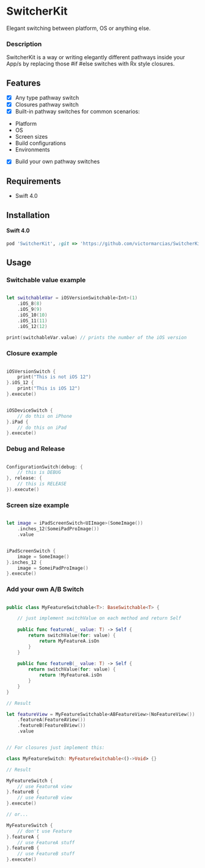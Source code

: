 # SwitcherKit
Elegant switching between platform, OS or anything else.

### Description
SwitcherKit is a way or writing elegantly different pathways inside your App/s by replacing those #if #else switches with Rx style closures.

## Features
- [x] Any type pathway switch
- [x] Closures pathway switch
- [x] Built-in pathway switches for common scenarios:
- Platform
- OS
- Screen sizes
- Build configurations
- Environments
- [x] Build your own pathway switches


## Requirements
- Swift 4.0

## Installation
#### Swift 4.0
```ruby
pod 'SwitcherKit', :git => 'https://github.com/victormarcias/SwitcherKit.git', :tag => 'master'
```


## Usage

### Switchable value example
```swift

let switchableVar = iOSVersionSwitchable<Int>(1)
    .iOS_8(8)
    .iOS_9(9)
    .iOS_10(10)
    .iOS_11(11)
    .iOS_12(12)
    
print(switchableVar.value) // prints the number of the iOS version
```

### Closure example
```swift

iOSVersionSwitch {
    print("This is not iOS 12")
}.iOS_12 {
    print("This is iOS 12")
}.execute()
```

```swift

iOSDeviceSwitch {
    // do this on iPhone
}.iPad {
    // do this on iPad
}.execute()
```

### Debug and Release
```swift

ConfigurationSwitch(debug: {
    // this is DEBUG
}, release: {
    // this is RELEASE
}).execute()
```

### Screen size example
```swift

let image = iPadScreenSwitch<UIImage>(SomeImage())
    .inches_12(SomeiPadProImage())
    .value
```

```swift

iPadScreenSwitch {
    image = SomeImage()
}.inches_12 {
    image = SomeiPadProImage()
}.execute()
```

### Add your own A/B Switch

```swift

public class MyFeatureSwitchable<T>: BaseSwitchable<T> {

    // just implement switchValue on each method and return Self
    
    public func featureA(_ value: T) -> Self {
        return switchValue(for: value) {
            return MyFeatureA.isOn
        }
    }
    
    public func featureB(_ value: T) -> Self {
        return switchValue(for: value) {
            return !MyFeatureA.isOn
        }
    }
}

// Result

let featureView = MyFeatureSwitchable<ABFeatureView>(NoFeatureView())
    .featureA(FeatureAView())
    .featureB(FeatureBView())
    .value
```

```swift

// For closures just implement this:

class MyFeatureSwitch: MyFeatureSwitchable<()->Void> {}

// Result

MyFeatureSwitch {
    // use FeatureA view
}.featureB {
    // use FeatureB view
}.execute()

// or...

MyFeatureSwitch {
    // don't use Feature
}.featureA {
    // use FeatureA stuff
}.featureB {
    // use FeatureB stuff
}.execute()
```

